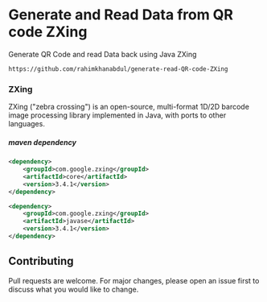 # Generate and Read Data from QR code ZXing
Generate QR Code and read Data back using Java ZXing
```
https://github.com/rahimkhanabdul/generate-read-QR-code-ZXing
```

### ZXing
ZXing ("zebra crossing") is an open-source, multi-format 1D/2D barcode image processing library implemented in Java, with ports to other languages.

##### maven dependency
```xml
<dependency>
	<groupId>com.google.zxing</groupId>
	<artifactId>core</artifactId>
	<version>3.4.1</version>
</dependency>

<dependency>
	<groupId>com.google.zxing</groupId>
	<artifactId>javase</artifactId>
	<version>3.4.1</version>
</dependency>
```

## Contributing
Pull requests are welcome. For major changes, please open an issue first to discuss what you would like to change.
